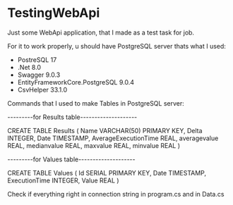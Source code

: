# TestingWebApi
Just some WebApi application, that I made as a test task for job.

For it to work properly, u should have PostgreSQL server
thats what I used:
* PostreSQL 17
* .Net 8.0
* Swagger 9.0.3
* EntityFrameworkCore.PostgreSQL 9.0.4
* CsvHelper 33.1.0

Commands that I used to make Tables in PostgreSQL server:

---------for Results table--------------------

CREATE TABLE Results (
Name VARCHAR(50) PRIMARY KEY,
Delta INTEGER,
Date TIMESTAMP,
AverageExecutionTime REAL,
averagevalue REAL,
medianvalue REAL,
maxvalue REAL,
minvalue REAL
)

---------for Values table--------------------

CREATE TABLE Values (
Id SERIAL PRIMARY KEY,
Date TIMESTAMP,
ExecutionTime INTEGER,
Value REAL
)

Check if everything right in connection string in program.cs and in Data.cs
